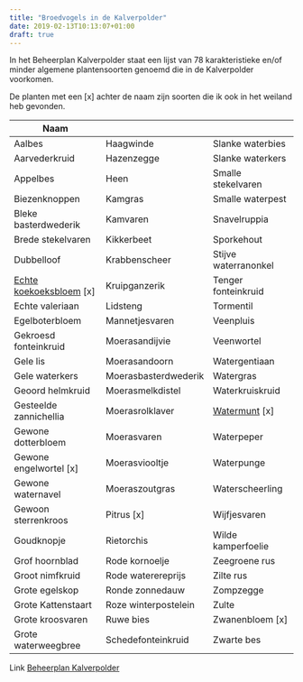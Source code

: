 ```yaml
---
title: "Broedvogels in de Kalverpolder"
date: 2019-02-13T10:13:07+01:00
draft: true
---
```


In het Beheerplan Kalverpolder staat een lijst van 78 karakteristieke en/of minder algemene plantensoorten genoemd die in de Kalverpolder voorkomen.

De planten met een [x] achter de naam zijn soorten die ik ook in het weiland heb gevonden.<!--more-->

Naam    |      |  &nbsp;
--------|------|------
Aalbes   |   Haagwinde   |   Slanke waterbies
Aarvederkruid   |   Hazenzegge   |   Slanke waterkers
Appelbes   |   Heen   |   Smalle stekelvaren
Biezenknoppen   |   Kamgras   |   Smalle waterpest
Bleke basterdwederik   |   Kamvaren   |   Snavelruppia
Brede stekelvaren   |   Kikkerbeet   |   Sporkehout
Dubbelloof   |   Krabbenscheer   |   Stijve waterranonkel
[Echte koekoeksbloem](/planten/echte-koekoeksbloem/) [x]   |   Kruipganzerik   |   Tenger fonteinkruid
Echte valeriaan   |   Lidsteng   |   Tormentil
Egelboterbloem   |   Mannetjesvaren   |   Veenpluis
Gekroesd fonteinkruid   |   Moerasandijvie   |   Veenwortel
Gele lis   |   Moerasandoorn   |   Watergentiaan
Gele waterkers   |   Moerasbasterdwederik   |   Watergras
Geoord helmkruid   |   Moerasmelkdistel   |   Waterkruiskruid
Gesteelde zannichellia   |   Moerasrolklaver   |   [Watermunt](/planten/watermunt/) [x]
Gewone dotterbloem   |   Moerasvaren   |   Waterpeper
Gewone engelwortel [x]   |   Moerasviooltje   |   Waterpunge
Gewone waternavel   |   Moeraszoutgras   |   Waterscheerling
Gewoon sterrenkroos   |   Pitrus [x]   |   Wijfjesvaren
Goudknopje   |   Rietorchis   |   Wilde kamperfoelie
Grof hoornblad   |   Rode kornoelje   |   Zeegroene rus
Groot nimfkruid   |   Rode waterereprijs   |   Zilte rus
Grote egelskop   |   Ronde zonnedauw   |   Zompzegge
Grote Kattenstaart   |   Roze winterpostelein   |   Zulte
Grote kroosvaren   |   Ruwe bies   |   Zwanenbloem [x]
Grote waterweegbree   |   Schedefonteinkruid   |   Zwarte bes

Link [Beheerplan Kalverpolder](https://www.vogelwachtzaanstreek.nl/werkgroepen/docs/beheerplan_kalverpolder.pdf)